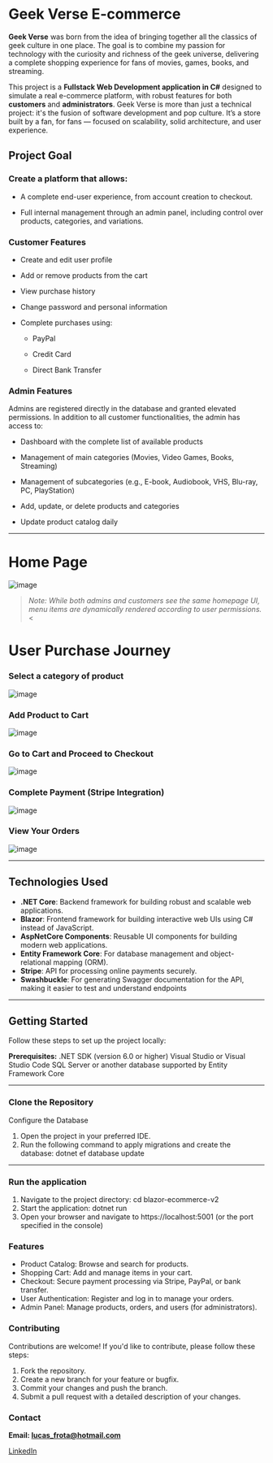# Geek Verse E-commerce

**Geek Verse** was born from the idea of bringing together all the classics of geek culture in one place. The goal is to combine my passion for technology with the curiosity and richness of the geek universe, delivering a complete shopping experience for fans of movies, games, books, and streaming.

This project is a **Fullstack Web Development application in C#** designed to simulate a real e-commerce platform, with robust features for both **customers** and **administrators**. Geek Verse is more than just a technical project: it's the fusion of software development and pop culture. It’s a store built by a fan, for fans — focused on scalability, solid architecture, and user experience.


## Project Goal 
### Create a platform that allows:

- A complete end-user experience, from account creation to checkout.

- Full internal management through an admin panel, including control over products, categories, and variations.

### Customer Features

- Create and edit user profile

- Add or remove products from the cart

- View purchase history

- Change password and personal information

- Complete purchases using:

    - PayPal

    - Credit Card

    - Direct Bank Transfer


### Admin Features
Admins are registered directly in the database and granted elevated permissions.
In addition to all customer functionalities, the admin has access to:

- Dashboard with the complete list of available products

- Management of main categories (Movies, Video Games, Books, Streaming)

- Management of subcategories (e.g., E-book, Audiobook, VHS, Blu-ray, PC, PlayStation)

- Add, update, or delete products and categories

- Update product catalog daily


---

# Home Page

![image](https://github.com/user-attachments/assets/c6123e97-dc19-4726-bf47-61f31eaacd45)

> *Note: While both admins and customers see the same homepage UI, menu items are dynamically rendered according to user permissions.* <

# User Purchase Journey

### Select a category of product

![image](https://github.com/user-attachments/assets/7074e7f5-eb7b-41bb-bf0b-f3ff8227dccb)


### Add Product to Cart

![image](https://github.com/user-attachments/assets/56b3ffd9-798e-45a8-bc7f-b5b39f6f9ecc)

### Go to Cart and Proceed to Checkout

![image](https://github.com/user-attachments/assets/e8dac39a-e996-40a9-b26f-d919d7874249)


### Complete Payment (Stripe Integration)

![image](https://github.com/user-attachments/assets/dd3e17d4-6850-4a47-bb0f-451fb52c9f94)


### View Your Orders

![image](https://github.com/user-attachments/assets/431d5f94-66c8-4b3a-a96c-53ad689a3074)



---

## Technologies Used

- **.NET Core**: Backend framework for building robust and scalable web applications.
- **Blazor**: Frontend framework for building interactive web UIs using C# instead of JavaScript.
- **AspNetCore Components**: Reusable UI components for building modern web applications.
- **Entity Framework Core**: For database management and object-relational mapping (ORM).
- **Stripe**: API for processing online payments securely.
- **Swashbuckle**: For generating Swagger documentation for the API, making it easier to test and understand endpoints

---

## Getting Started

Follow these steps to set up the project locally:

**Prerequisites:**
.NET SDK (version 6.0 or higher)
Visual Studio or Visual Studio Code
SQL Server or another database supported by Entity Framework Core

---

### Clone the Repository

Configure the Database
1. Open the project in your preferred IDE.
2. Run the following command to apply migrations and create the database: dotnet ef database update

---


### Run the application

1. Navigate to the project directory: cd blazor-ecommerce-v2
2. Start the application: dotnet run
3. Open your browser and navigate to https://localhost:5001 (or the port specified in the console)

### Features

- Product Catalog: Browse and search for products.
- Shopping Cart: Add and manage items in your cart.
- Checkout: Secure payment processing via Stripe, PayPal, or bank transfer.
- User Authentication: Register and log in to manage your orders.
- Admin Panel: Manage products, orders, and users (for administrators).

### Contributing
Contributions are welcome! If you'd like to contribute, please follow these steps:

1. Fork the repository.
2. Create a new branch for your feature or bugfix.
3. Commit your changes and push the branch.
4. Submit a pull request with a detailed description of your changes.
    
### Contact
**Email: lucas_frota@hotmail.com**

[LinkedIn](https://www.linkedin.com/in/lucas-dias-frota-9020b2126/)



```
